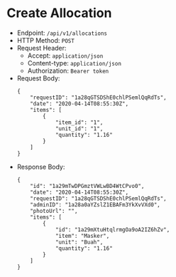 # Create Allocation

* Endpoint: `/api/v1/allocations`
* HTTP Method: `POST`
* Request Header:
    * Accept: `application/json`
    * Content-type: `application/json`
    * Authorization: `Bearer token`
* Request Body:
    ```
    {
        "requestID": "1a28qGTSDShE0chlPSemlQqRdTs",
        "date": "2020-04-14T08:55:30Z",
        "items": [
            {
                "item_id": "1",
                "unit_id": "1",
                "quantity": "1.16"
            }	
        ]
    }
    ```
* Response Body:
    ```
    {
        "id": "1a29mTwDPGmztVWLwBD4WtCPvo0",
        "date": "2020-04-14T08:55:30Z",
        "requestID": "1a28qGTSDShE0chlPSemlQqRdTs",
        "adminID": "1a28a0aYZslZ1EBAFm3YkXvVXd0",
        "photoUrl": "",
        "items": [
            {
                "id": "1a29mXtuHtqlrmgOa9oA2IZ6hZv",
                "item": "Masker",
                "unit": "Buah",
                "quantity": "1.16"
            }
        ]
    }
    ```